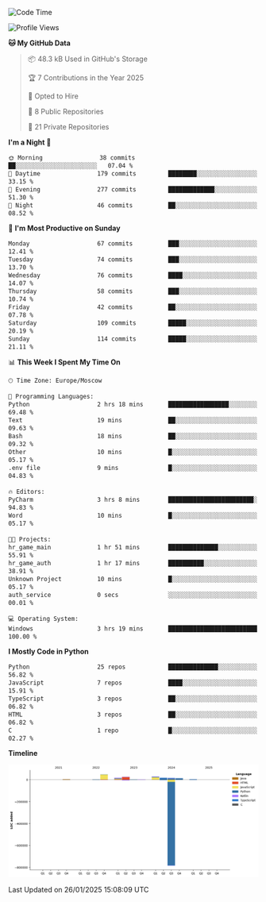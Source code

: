 <!--START_SECTION:waka-->
![Code Time](http://img.shields.io/badge/Code%20Time-591%20hrs-blue)

![Profile Views](http://img.shields.io/badge/Profile%20Views-4-blue)

**🐱 My GitHub Data** 

> 📦 48.3 kB Used in GitHub's Storage 
 > 
> 🏆 7 Contributions in the Year 2025
 > 
> 💼 Opted to Hire
 > 
> 📜 8 Public Repositories 
 > 
> 🔑 21 Private Repositories 
 > 
**I'm a Night 🦉** 

```text
🌞 Morning                38 commits          ██░░░░░░░░░░░░░░░░░░░░░░░   07.04 % 
🌆 Daytime                179 commits         ████████░░░░░░░░░░░░░░░░░   33.15 % 
🌃 Evening                277 commits         █████████████░░░░░░░░░░░░   51.30 % 
🌙 Night                  46 commits          ██░░░░░░░░░░░░░░░░░░░░░░░   08.52 % 
```
📅 **I'm Most Productive on Sunday** 

```text
Monday                   67 commits          ███░░░░░░░░░░░░░░░░░░░░░░   12.41 % 
Tuesday                  74 commits          ███░░░░░░░░░░░░░░░░░░░░░░   13.70 % 
Wednesday                76 commits          ████░░░░░░░░░░░░░░░░░░░░░   14.07 % 
Thursday                 58 commits          ███░░░░░░░░░░░░░░░░░░░░░░   10.74 % 
Friday                   42 commits          ██░░░░░░░░░░░░░░░░░░░░░░░   07.78 % 
Saturday                 109 commits         █████░░░░░░░░░░░░░░░░░░░░   20.19 % 
Sunday                   114 commits         █████░░░░░░░░░░░░░░░░░░░░   21.11 % 
```


📊 **This Week I Spent My Time On** 

```text
🕑︎ Time Zone: Europe/Moscow

💬 Programming Languages: 
Python                   2 hrs 18 mins       █████████████████░░░░░░░░   69.48 % 
Text                     19 mins             ██░░░░░░░░░░░░░░░░░░░░░░░   09.63 % 
Bash                     18 mins             ██░░░░░░░░░░░░░░░░░░░░░░░   09.32 % 
Other                    10 mins             █░░░░░░░░░░░░░░░░░░░░░░░░   05.17 % 
.env file                9 mins              █░░░░░░░░░░░░░░░░░░░░░░░░   04.83 % 

🔥 Editors: 
PyCharm                  3 hrs 8 mins        ████████████████████████░   94.83 % 
Word                     10 mins             █░░░░░░░░░░░░░░░░░░░░░░░░   05.17 % 

🐱‍💻 Projects: 
hr_game_main             1 hr 51 mins        ██████████████░░░░░░░░░░░   55.91 % 
hr_game_auth             1 hr 17 mins        ██████████░░░░░░░░░░░░░░░   38.91 % 
Unknown Project          10 mins             █░░░░░░░░░░░░░░░░░░░░░░░░   05.17 % 
auth_service             0 secs              ░░░░░░░░░░░░░░░░░░░░░░░░░   00.01 % 

💻 Operating System: 
Windows                  3 hrs 19 mins       █████████████████████████   100.00 % 
```

**I Mostly Code in Python** 

```text
Python                   25 repos            ██████████████░░░░░░░░░░░   56.82 % 
JavaScript               7 repos             ████░░░░░░░░░░░░░░░░░░░░░   15.91 % 
TypeScript               3 repos             ██░░░░░░░░░░░░░░░░░░░░░░░   06.82 % 
HTML                     3 repos             ██░░░░░░░░░░░░░░░░░░░░░░░   06.82 % 
C                        1 repo              █░░░░░░░░░░░░░░░░░░░░░░░░   02.27 % 
```



**Timeline**

![Lines of Code chart](https://raw.githubusercontent.com/adlemx/adlemx/main/assets/bar_graph.png)


 Last Updated on 26/01/2025 15:08:09 UTC
<!--END_SECTION:waka-->
